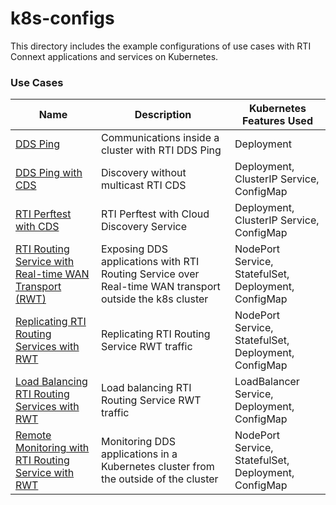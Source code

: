 # k8s-configs
This directory includes the example configurations of use cases with RTI Connext applications and services on Kubernetes. 

### Use Cases

|Name | Description | Kubernetes Features Used |
------------- | ------------- | ------------  |
|[DDS Ping](ddsping/) | Communications inside a cluster with RTI DDS Ping | Deployment  |
|[DDS Ping with CDS](ddsping_cds/) | Discovery without multicast RTI CDS | Deployment, ClusterIP Service, ConfigMap |
|[RTI Perftest with CDS](perftest_cds/) | RTI Perftest with Cloud Discovery Service | Deployment, ClusterIP Service, ConfigMap | 
|[RTI Routing Service with Real-time WAN Transport (RWT)](routingservice_rwt/) | Exposing DDS applications with RTI Routing Service over Real-time WAN transport outside the k8s cluster | NodePort Service, StatefulSet, Deployment, ConfigMap | 
|[Replicating RTI Routing Services with RWT](routingservice_rwt_replicated/) | Replicating RTI Routing Service RWT traffic | NodePort Service, StatefulSet, Deployment, ConfigMap | 
|[Load Balancing RTI Routing Services with RWT](routingservice_rwt_lb/) | Load balancing RTI Routing Service RWT traffic | LoadBalancer Service, Deployment, ConfigMap | 
|[Remote Monitoring with RTI Routing Service with RWT](routingservice_rwt_monitoring/) | Monitoring DDS applications in a Kubernetes cluster from the outside of the cluster | NodePort Service, StatefulSet, Deployment, ConfigMap | 
